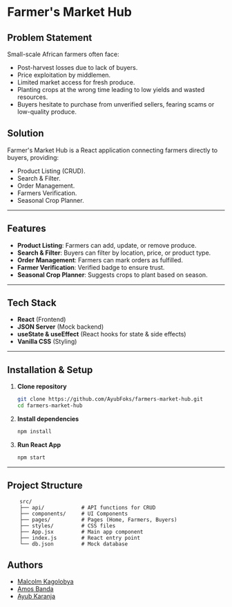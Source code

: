 # Farmer's Market Hub

## Problem Statement
Small-scale African farmers often face:
- Post-harvest losses due to lack of buyers.
- Price exploitation by middlemen.
- Limited market access for fresh produce.
- Planting crops at the wrong time leading to low yields and wasted resources.
- Buyers hesitate to purchase from unverified sellers, fearing scams or low-quality produce.

## Solution
Farmer's Market Hub is a React application connecting farmers directly to buyers, providing:
- Product Listing (CRUD).
- Search & Filter.
- Order Management.
- Farmers Verification.
- Seasonal Crop Planner.

---

## Features
- **Product Listing**: Farmers can add, update, or remove produce.
- **Search & Filter**: Buyers can filter by location, price, or product type.
- **Order Management**: Farmers can mark orders as fulfilled.
- **Farmer Verification**: Verified badge to ensure trust.
- **Seasonal Crop Planner**: Suggests crops to plant based on season.

---

## Tech Stack
- **React** (Frontend)
- **JSON Server** (Mock backend)
- **useState & useEffect** (React hooks for state & side effects)
- **Vanilla CSS** (Styling)

---

## Installation & Setup

1. **Clone repository**
   ```bash
   git clone https://github.com/AyubFoks/farmers-market-hub.git
   cd farmers-market-hub
   ```

2. **Install dependencies**
    ```bash
    npm install
    ```

3. **Run React App**
    ```bash
    npm start
    ```

---

## Project Structure        

        src/
        ├── api/            # API functions for CRUD
        ├── components/     # UI Components
        ├── pages/          # Pages (Home, Farmers, Buyers)
        ├── styles/         # CSS files
        ├── App.jsx         # Main app component
        ├── index.js        # React entry point
        └── db.json         # Mock database

## Authors

- [Malcolm Kagolobya](https://github.com/KagsM)
- [Amos Banda](https://github.com/BandaTheSecond)
- [Ayub Karanja](https://github.com/AyubFoks)
